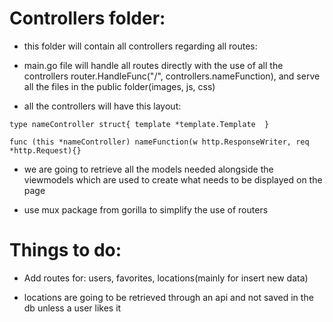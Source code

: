# Controllers folder:

* this folder will contain all controllers regarding all routes:

* main.go file will handle all routes directly with the use of all the controllers router.HandleFunc("/", controllers.nameFunction), and serve all the files in the public folder(images, js, css)

* all the controllers will have this layout:

`type nameController struct{
 template *template.Template  }`

 `func (this *nameController) nameFunction(w http.ResponseWriter, req *http.Request){}`

   * we are going to retrieve all the models needed alongside the viewmodels which are used to create what needs to be displayed on the page

   * use mux package from gorilla to simplify the use of routers

# Things to do:

* Add routes for: users, favorites, locations(mainly for insert new data)

* locations are going to be retrieved through an api and not saved in the db unless a user likes it
